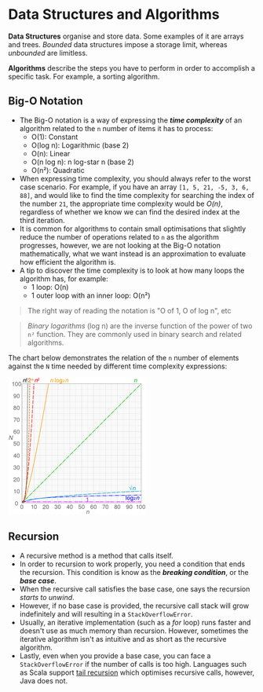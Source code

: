 # Data Structures and Algorithms
**Data Structures** organise and store data. Some examples of it are arrays and trees. *Bounded* 
data structures impose a storage limit, whereas *unbounded* are limitless.

**Algorithms** describe the steps you have to perform in order to accomplish a specific task. For
  example, a sorting algorithm.

## Big-O Notation
- The Big-O notation is a way of expressing the ***time complexity*** of an algorithm related to the
  `n` number of items it has to process:
  - O(1): Constant
  - O(log n): Logarithmic (base 2)
  - O(n): Linear
  - O(n log n): n log-star n (base 2)
  - O(n²): Quadratic
- When expressing time complexity, you should always refer to the worst case scenario. For example,
  if you have an array `[1, 5, 21, -5, 3, 6, 88]`, and would like to find the time complexity for
  searching the index of the number `21`, the appropriate time complexity would be *O(n)*,
  regardless of whether we know we can find the desired index at the third iteration.
- It is common for algorithms to contain small optimisations that slightly reduce the number of
  operations related to `n` as the algorithm progresses, however, we are not looking at the Big-O
  notation mathematically, what we want instead is an approximation to evaluate how efficient the
  algorithm is.
- A tip to discover the time complexity is to look at how many loops the algorithm has, for example:
  - 1 loop: O(n)
  - 1 outer loop with an inner loop: O(n²)
  
> The right way of reading the notation is "O of 1, O of log n", etc

> *Binary logarithms* (log n) are the inverse function of the power of two `n²` function. They are
commonly used in binary search and related algorithms.

The chart below demonstrates the relation of the `n` number of elements against the `N` time needed
by different time complexity expressions:

![Big-O notation time complexity chart](charts/computational_complexity.png)

## Recursion
- A recursive method is a method that calls itself.
- In order to recursion to work properly, you need a condition that ends the recursion. 
  This condition is know as the ***breaking condition***, or the ***base case***.
- When the recursive call satisfies the base case, one says the recursion *starts to unwind*.
- However, if no base case is provided, the recursive call stack will grow indefinitely and will
  resulting in a `StackOverflowError`.
- Usually, an iterative implementation (such as a *for* loop) runs faster and doesn't use as much
  memory than recursion. However, sometimes the iterative algorithm isn't as intuitive and as short
  as the recursive algorithm.
- Lastly, even when you provide a base case, you can face a `StackOverflowError` if the number of
  calls is too high. Languages such as Scala support
  [tail recursion](https://www.drdobbs.com/jvm/tail-call-optimization-and-java/240167044) which 
  optimises recursive calls, however, Java does not.

